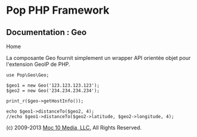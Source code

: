Pop PHP Framework
=================

Documentation : Geo
-------------------

Home

La composante Geo fournit simplement un wrapper API orientée objet pour
l'extension GeoIP de PHP.

    use Pop\Geo\Geo;

    $geo1 = new Geo('123.123.123.123');
    $geo2 = new Geo('234.234.234.234');

    print_r($geo->getHostInfo());

    echo $geo1->distanceTo($geo2, 4);
    //echo $geo1->distanceTo($geo2->latitude, $geo2->longitude, 4);

\(c) 2009-2013 [Moc 10 Media, LLC.](http://www.moc10media.com) All
Rights Reserved.
